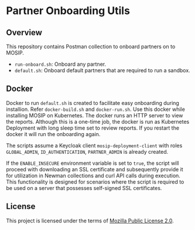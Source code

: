 # Partner Onboarding Utils

## Overview
This repository contains Postman collection to onboard partners on to MOSIP. 

* `run-onboard.sh`:  Onboard any partner.
* `default.sh`: Onboard default partners that are required to run a sandbox.  

## Docker
Docker to run `default.sh` is created to facilitate easy onboarding during installion. Refer `docker-build.sh` and `docker-run.sh`. Use this docker while installing MOSIP on Kubernetes. The docker runs an HTTP server to view the reports. Although this is a one-time job, the docker is run as Kubernetes Deployment with long sleep time set to review reports. If you restart the docker it will run the onboarding again.

The scripts assume a Keycloak client `mosip-deployment-client` with roles `GLOBAL_ADMIN`, `ID_AUTHENTICATION`, `PARTNER_ADMIN` is already created. 

If the `ENABLE_INSECURE` environment variable is set to `true`, the script will proceed with downloading an SSL certificate and subsequently provide it for utilization in Newman collections and curl API calls during execution. This functionality is designed for scenarios where the script is required to be used on a server that possesses self-signed SSL certificates.

## License
This project is licensed under the terms of [Mozilla Public License 2.0](LICENSE).

